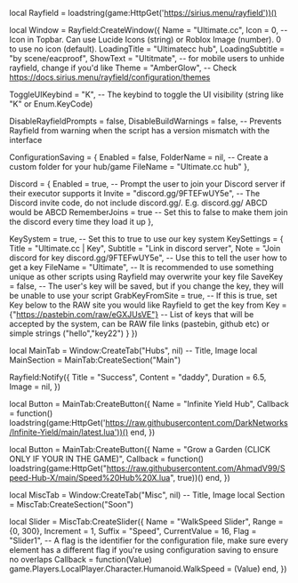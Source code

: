 local Rayfield = loadstring(game:HttpGet('https://sirius.menu/rayfield'))()

local Window = Rayfield:CreateWindow({
   Name = "Ultimate.cc",
   Icon = 0, -- Icon in Topbar. Can use Lucide Icons (string) or Roblox Image (number). 0 to use no icon (default).
   LoadingTitle = "Ultimatecc hub",
   LoadingSubtitle = "by scene/eacproof",
   ShowText = "Ultitmate", -- for mobile users to unhide rayfield, change if you'd like
   Theme = "AmberGlow", -- Check https://docs.sirius.menu/rayfield/configuration/themes

   ToggleUIKeybind = "K", -- The keybind to toggle the UI visibility (string like "K" or Enum.KeyCode)

   DisableRayfieldPrompts = false,
   DisableBuildWarnings = false, -- Prevents Rayfield from warning when the script has a version mismatch with the interface

   ConfigurationSaving = {
      Enabled = false,
      FolderName = nil, -- Create a custom folder for your hub/game
      FileName = "Ultimate.cc hub"
   },

   Discord = {
      Enabled = true, -- Prompt the user to join your Discord server if their executor supports it
      Invite = "discord.gg/9FTEFwUY5e", -- The Discord invite code, do not include discord.gg/. E.g. discord.gg/ ABCD would be ABCD
      RememberJoins = true -- Set this to false to make them join the discord every time they load it up
   },

   KeySystem = true, -- Set this to true to use our key system
   KeySettings = {
      Title = "Ultimate.cc | Key",
      Subtitle = "Link in discord server",
      Note = "Join discord for key discord.gg/9FTEFwUY5e", -- Use this to tell the user how to get a key
      FileName = "Ultimate", -- It is recommended to use something unique as other scripts using Rayfield may overwrite your key file
      SaveKey = false, -- The user's key will be saved, but if you change the key, they will be unable to use your script
      GrabKeyFromSite = true, -- If this is true, set Key below to the RAW site you would like Rayfield to get the key from
      Key = {"https://pastebin.com/raw/eGXJUsVE"} -- List of keys that will be accepted by the system, can be RAW file links (pastebin, github etc) or simple strings ("hello","key22")
   }
})

local MainTab = Window:CreateTab("Hubs", nil) -- Title, Image
local MainSection = MainTab:CreateSection("Main")

Rayfield:Notify({
   Title = "Success",
   Content = "daddy",
   Duration = 6.5,
   Image = nil,
})

local Button = MainTab:CreateButton({
   Name = "Infinite Yield Hub",
   Callback = function()
  loadstring(game:HttpGet('https://raw.githubusercontent.com/DarkNetworks/Infinite-Yield/main/latest.lua'))()
   end,
})

local Button = MainTab:CreateButton({
   Name = "Grow a Garden (CLICK ONLY IF YOUR IN THE GAME)",
   Callback = function()
loadstring(game:HttpGet("https://raw.githubusercontent.com/AhmadV99/Speed-Hub-X/main/Speed%20Hub%20X.lua", true))()
   end,
})

local MiscTab = Window:CreateTab("Misc", nil) -- Title, Image
local Section = MiscTab:CreateSection("Soon")

local Slider = MiscTab:CreateSlider({
   Name = "WalkSpeed Slider",
   Range = {0, 300},
   Increment = 1,
   Suffix = "Speed",
   CurrentValue = 16,
   Flag = "Slider1", -- A flag is the identifier for the configuration file, make sure every element has a different flag if you're using configuration saving to ensure no overlaps
   Callback = function(Value)
        game.Players.LocalPlayer.Character.Humanoid.WalkSpeed = (Value)
   end,
})